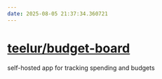 ```yaml
---
date: 2025-08-05 21:37:34.360721
---
```


# [teelur/budget-board](https://github.com/teelur/budget-board)

self-hosted app for tracking spending and budgets